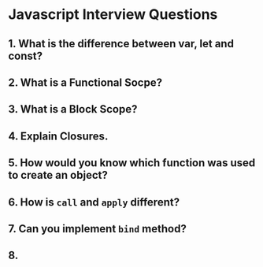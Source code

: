 # Javascript Interview Questions

## 1. What is the difference between var, let and const?

## 2. What is a Functional Socpe?

## 3. What is a Block Scope?

## 4. Explain Closures.

## 5. How would you know which function was used to create an object?

## 6. How is `call` and `apply` different?

## 7. Can you implement `bind` method?

## 8. 
